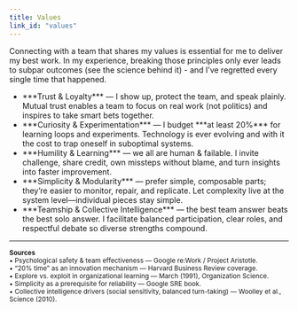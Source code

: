 ```yaml
---
title: Values
link_id: "values"
---
```


Connecting with a team that shares my values is essential for me to deliver my best work. In my experience, breaking those principles only ever leads to subpar outcomes (see the science behind it) - and I’ve regretted every single time that happened.

<ul class="list-disc pl-5">
  <li>
    ***Trust & Loyalty*** — I show up, protect the team, and speak plainly. Mutual trust enables a team to focus on real work (not politics) and inspires to take smart bets together.
  </li>
  <li>
    ***Curiosity & Experimentation*** — I budget ***at least 20%*** for learning loops and experiments. Technology is ever evolving and with it the cost to trap oneself in suboptimal systems.
  </li>
  <li>
    ***Humility & Learning*** — we all are human & failable. I invite challenge, share credit, own missteps without blame, and turn insights into faster improvement.
  </li>
  <li>
    ***Simplicity & Modularity*** — prefer simple, composable parts; they’re easier to monitor, repair, and replicate. Let complexity live at the system level—individual pieces stay simple.
  </li>
  <li>
    ***Teamship & Collective Intelligence*** — the best team answer beats the best solo answer. I facilitate balanced participation, clear roles, and respectful debate so diverse strengths compound.
  </li>
</ul>

<hr class="my-2"/>

<small>
<strong>Sources</strong><br/>
• Psychological safety & team effectiveness — Google re:Work / Project Aristotle. <br/>
• “20% time” as an innovation mechanism — Harvard Business Review coverage. <br/>
• Explore vs. exploit in organizational learning — March (1991), Organization Science. <br/>
• Simplicity as a prerequisite for reliability — Google SRE book. <br/>
• Collective intelligence drivers (social sensitivity, balanced turn-taking) — Woolley et al., Science (2010). 
</small>

